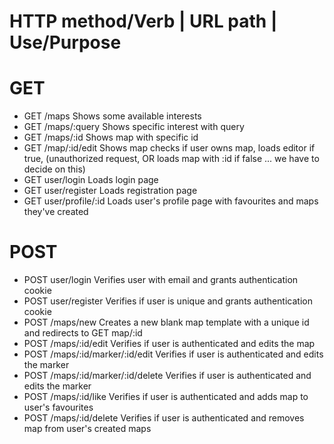 # HTTP method/Verb      |   URL path              |   Use/Purpose 

# GET

* GET                 /maps                       Shows some available interests 
* GET                 /maps/:query                Shows specific interest with query
* GET                 /maps/:id                    Shows map with specific id
* GET                 /map/:id/edit               Shows map checks if user owns map, loads editor if true, (unauthorized request, OR loads map with :id if  false ... we have to decide on this)
* GET                 user/login                      Loads login page
* GET                 user/register                   Loads registration page
* GET                 user/profile/:id                 Loads user's profile page with favourites and maps they've created

# POST

* POST                user/login                      Verifies user with email and grants authentication cookie
* POST                user/register                   Verifies if user is unique and grants authentication cookie
* POST                /maps/new                 Creates a new blank map template with a unique id and redirects to GET map/:id  
* POST                /maps/:id/edit               Verifies if user is authenticated and edits the map
* POST                /maps/:id/marker/:id/edit    Verifies if user is authenticated and edits the marker
* POST                /maps/:id/marker/:id/delete  Verifies if user is authenticated and edits the marker
* POST                /maps/:id/like               Verifies if user is authenticated and adds map to user's favourites
* POST                /maps/:id/delete             Verifies if user is authenticated and removes map from user's created maps



